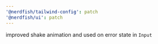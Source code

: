```yaml
---
'@nerdfish/tailwind-config': patch
'@nerdfish/ui': patch
---
```


improved shake animation and used on error state in `Input`
